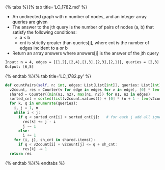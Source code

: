 {% tabs %}{% tab title='LC_1782.md' %}

* An undirected graph with n number of nodes, and an integer array queries are given
* The answer to the jth query is the number of pairs of nodes (a, b) that satisfy the following conditions:
  * a < b
  * cnt is strictly greater than queries[j], where cnt is the number of edges incident to a or b
* Return an array answers where answers[j] is the answer of the jth query

```txt
Input: n = 4, edges = [[1,2],[2,4],[1,3],[2,3],[2,1]], queries = [2,3]
Output: [6,5]
```

{% endtab %}{% tab title='LC_1782.py' %}

```py
def countPairs(self, n: int, edges: List[List[int]], queries: List[int]) -> List[int]:
  v2count, res = Counter(v for edge in edges for v in edge), [0] * len(queries)
  shared = Counter((min(n1, n2), max(n1, n2)) for n1, n2 in edges)
  sorted_cnt = sorted(list(v2count.values()) + [0] * (n + 1 - len(v2count)))
  for k, q in enumerate(queries):
    i, j = 1, n
    while i < j:
      if q < sorted_cnt[i] + sorted_cnt[j]:   # for each j add all ignoring intersection
        res[k] += j - i
        j -= 1
      else:
        i += 1
    for (i, j), sh_cnt in shared.items():
      if q < v2count[i] + v2count[j] <= q + sh_cnt:
        res[k] -= 1
  return res
```

{% endtab %}{% endtabs %}
